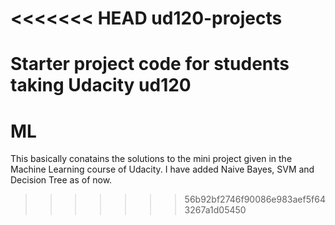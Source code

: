 <<<<<<< HEAD
ud120-projects
==============

Starter project code for students taking Udacity ud120
=======
# ML
This basically conatains the solutions to the mini project given in the Machine Learning course of Udacity.
I have added Naive Bayes, SVM and Decision Tree as of now.
>>>>>>> 56b92bf2746f90086e983aef5f643267a1d05450
